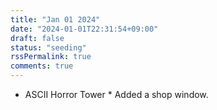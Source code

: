 ```yaml
---
title: "Jan 01 2024"
date: "2024-01-01T22:31:54+09:00"
draft: false
status: "seeding"
rssPermalink: true
comments: true
---
```


* ASCII Horror Tower *
Added a shop window.